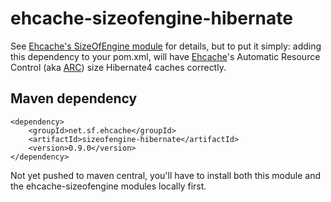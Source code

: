 ehcache-sizeofengine-hibernate
===============================

See [Ehcache's SizeOfEngine module](http://ehcache.github.io/sizeof/) for details, but to put it
simply: adding this dependency to your pom.xml, will have [Ehcache](http://www.ehcache.org)'s Automatic Resource
Control (aka [ARC](http://ehcache.org/documentation/arc)) size Hibernate4 caches correctly.

Maven dependency
----------------

	<dependency>
		<groupId>net.sf.ehcache</groupId>
		<artifactId>sizeofengine-hibernate</artifactId>
		<version>0.9.0</version>
	</dependency>

Not yet pushed to maven central, you'll have to install both this module and the ehcache-sizeofengine modules locally first.
